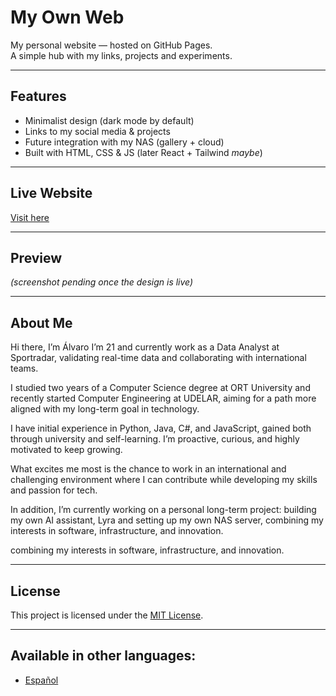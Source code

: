 # My Own Web

My personal website — hosted on GitHub Pages.  
A simple hub with my links, projects and experiments.  

---

## Features
- Minimalist design (dark mode by default)  
- Links to my social media & projects  
- Future integration with my NAS (gallery + cloud)  
- Built with HTML, CSS & JS (later React + Tailwind *maybe*)  

---

## Live Website
[Visit here]()  

---

## Preview
*(screenshot pending once the design is live)*  

---

## About Me

Hi there, I’m Álvaro
I’m 21 and currently work as a Data Analyst at Sportradar, validating real-time data and collaborating with international teams.

I studied two years of a Computer Science degree at ORT University and recently started Computer Engineering at UDELAR, aiming for a path more aligned with my long-term goal in technology.

I have initial experience in Python, Java, C#, and JavaScript, gained both through university and self-learning. I’m proactive, curious, and highly motivated to keep growing.

What excites me most is the chance to work in an international and challenging environment where I can contribute while developing my skills and passion for tech.

In addition, I’m currently working on a personal long-term project: building my own AI assistant, Lyra and setting up my own NAS server, combining my interests in software, infrastructure, and innovation.

combining my interests in software, infrastructure, and innovation.

---

## License
This project is licensed under the [MIT License](LICENSE).  

---

## Available in other languages:  
- [Español](LEEME.md)